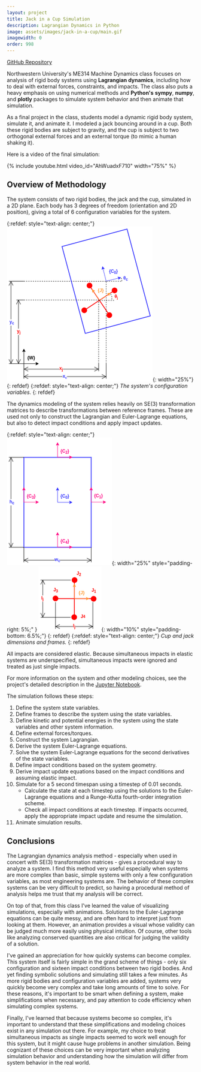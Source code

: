 ```yaml
---
layout: project
title: Jack in a Cup Simulation
description: Lagrangian Dynamics in Python
image: assets/images/jack-in-a-cup/main.gif
imagewidth: 0
order: 998
---
```


[GitHub Repository](https://github.com/ngmor/machine-dynamics-final)

Northwestern University's ME314 Machine Dynamics class focuses on analysis of rigid body systems using **Lagrangian dynamics**, including how to deal with external forces, constraints, and impacts. The class also puts a heavy emphasis on using numerical methods and **Python's** **sympy**, **numpy**, and **plotly** packages to simulate system behavior and then animate that simulation.

As a final project in the class, students model a dynamic rigid body system, simulate it, and animate it. I modeled a jack bouncing around in a cup. Both these rigid bodies are subject to gravity, and the cup is subject to two orthogonal external forces and an external torque (to mimic a human shaking it).

Here is a video of the final simulation:

{% include youtube.html video_id="AhWuadxF710" width="75%" %}
<br>

## Overview of Methodology
The system consists of two rigid bodies, the jack and the cup, simulated in a 2D plane. Each body has 3 degrees of freedom (orientation and 2D position), giving a total of 6 configuration variables for the system.

{:refdef: style="text-align: center;"}
![System configuration variables](/assets/images/jack-in-a-cup/configuration.png){: width="25%"}
{: refdef}
{:refdef: style="text-align: center;"}
_The system's configuration variables._
{: refdef}

The dynamics modeling of the system relies heavily on SE(3) transformation matrices to describe transformations between reference frames. These are used not only to construct the Lagrangian and Euler-Lagrange equations, but also to detect impact conditions and apply impact updates.

{:refdef: style="text-align: center;"}
![Cup dimensions and frames](/assets/images/jack-in-a-cup/cup-dimensions.png){: width="25%" style="padding-right: 5%;" }
![Jack dimensions and frames](/assets/images/jack-in-a-cup/jack-dimensions.png){: width="10%" style="padding-bottom: 6.5%;"}
{: refdef}
{:refdef: style="text-align: center;"}
_Cup and jack dimensions and frames._
{: refdef}

All impacts are considered elastic. Because simultaneous impacts in elastic systems are underspecified, simultaneous impacts were ignored and treated as just single impacts.

For more information on the system and other modeling choices, see the project's detailed description in the [Jupyter Notebook](https://github.com/ngmor/machine-dynamics-final/blob/main/final.ipynb).

The simulation follows these steps:
1. Define the system state variables.
2. Define frames to describe the system using the state variables.
3. Define kinetic and potential energies in the system using the state variables and other system information.
4. Define external forces/torques.
5. Construct the system Lagrangian.
6. Derive the system Euler-Lagrange equations.
7. Solve the system Euler-Lagrange equations for the second derivatives of the state variables.
8. Define impact conditions based on the system geometry.
9. Derive impact update equations based on the impact conditions and assuming elastic impact.
10. Simulate for a 5 second timespan using a timestep of 0.01 seconds.
    - Calculate the state at each timestep using the solutions to the Euler-Lagrange equations and a Runge-Kutta fourth-order integration scheme.
    - Check all impact conditions at each timestep. If impacts occurred, apply the appropriate impact update and resume the simulation.
11. Animate simulation results.

## Conclusions
The Lagrangian dynamics analysis method - especially when used in concert with SE(3) transformation matrices - gives a procedural way to analyze a system. I find this method very useful especially when systems are more complex than basic, simple systems with only a few configuration variables, as most engineering systems are. The behavior of these complex systems can be very difficult to predict, so having a procedural method of analysis helps me trust that my analysis will be correct.

On top of that, from this class I've learned the value of visualizing simulations, especially with animations. Solutions to the Euler-Lagrange equations can be quite messy, and are often hard to interpret just from looking at them. However, an animation provides a visual whose validity can be judged much more easily using physical intuition. Of course, other tools like analyzing conserved quantities are also critical for judging the validity of a solution.

I've gained an appreciation for how quickly systems can become complex. This system itself is fairly simple in the grand scheme of things - only six configuration and sixteen impact conditions between two rigid bodies. And yet finding symbolic solutions and simulating still takes a few minutes. As more rigid bodies and configuration variables are added, systems very quickly become very complex and take long amounts of time to solve. For these reasons, it's important to be smart when defining a system, make simplifications when necessary, and pay attention to code efficiency when simulating complex systems.

Finally, I've learned that because systems become so complex, it's important to understand that these simplifications and modeling choices exist in any simulation out there. For example, my choice to treat simultaneous impacts as single impacts seemed to work well enough for this system, but it might cause huge problems in another simulation. Being cognizant of these choices can be very important when analyzing simulation behavior and understanding how the simulation will differ from system behavior in the real world.